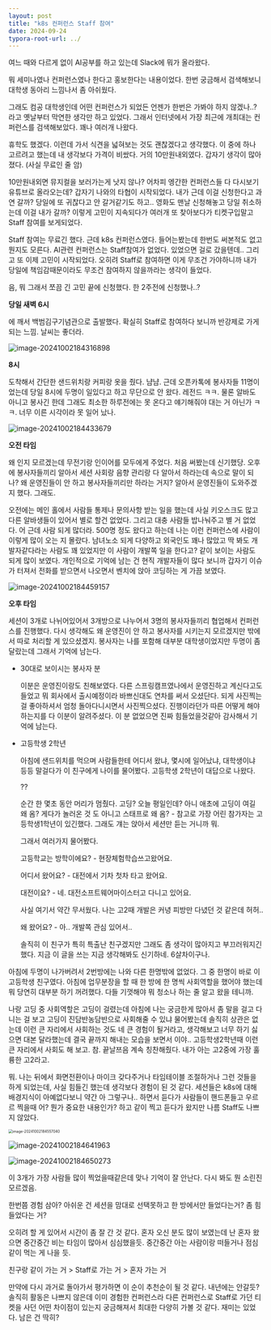 ```yaml
---
layout: post
title: "k8s 컨퍼런스 Staff 참여"
date: 2024-09-24
typora-root-url: ../
---
```


여느 때와 다르게 없이 AI공부를 하고 있는데 Slack에 뭐가 올라왔다.  

뭐 세미나였나 컨퍼런스였나 한다고 홍보한다는 내용이었다. 한번 궁금해서 검색해보니 대학생 동아리 느낌나서 좀 아쉬웠다. 

그래도 컴공 대학생인데 어떤 컨퍼런스가 되었든 언젠가 한번은 가봐야 하지 않겠나..? 라고 옛날부터 막연한 생각만 하고 있었다. 그래서 인터넷에서 가장 최근에 개최대는 컨퍼런스를 검색해보았다. 꽤나 여러개 나왔다. 

휴학도 했겠다. 이런데 가서 식견을 넓혀보는 것도 괜찮겠다고 생각했다. 이 중에 하나 고르려고 했는데 내 생각보다 가격이 비쌌다. 거의 10만원내외였다. 갑자기 생각이 많아졌다. (사실 무료인 줄 암)

 10만원내외면 뮤지컬을 보러가는게 낫지 않나? 어차피 엥간한 컨퍼런스들 다 다시보기 유튜브로 올라오는데? 갑자기 나와의 타협이 시작되었다. 내가 근데 이걸 신청한다고 과연 갈까? 당일에 또 귀찮다고 안 갈거같기도 하고.. 영화도 맨날 신청해놓고 당일 취소하는데 이걸 내가 갈까? 이렇게 고민이 지속되다가 여러개 또 찾아보다가 티켓구입말고 Staff 참여를 보게되었다.

Staff 참여는 무료긴 했다. 근데 k8s 컨퍼런스였다. 들어는봤는데 한번도 써본적도 없고 뭔지도 모른다. AI관련 컨퍼런스는 Staff참여가 없었다. 있었으면 걸로 갔을텐데.. 그리고 또 이제 고민이 시작되었다. 오히려 Staff로 참여하면 이게 무조건 가야하니까 내가 당일에 책임감때문이라도 무조건 참여하지 않을까라는 생각이 들었다. 

음, 뭐 그래서 쪼끔 긴 고민 끝에 신청했다. 한 2주전에 신청했나..?



**당일 새벽 6시**

에 깨서 백범김구기념관으로 출발했다. 확실히 Staff로 참여하다 보니까 반강제로 가게 되는 느낌. 날씨는 좋더라.

![image-20241002184316898](/assets/img/image-20241002184316898.png)

**8시**

도착해서 간단한 샌드위치랑 커피랑 옷을 줬다. 냠냠. 근데 오픈카톡에 봉사자들 11명이었는데 당일 8시에 두명이 일있다고 하고 무단으로 안 왔다. 레전드 ㅋㅋ. 물론 알바도 아니고 봉사긴 한데 그래도 최소한 하루전에는 못 온다고 얘기해줘야 대는 거 아닌가 ㅋㅋ. 너무 이른 시각이라 못 일어 났나.

![image-20241002184433679](/assets/img/image-20241002184433679.png)

**오전 타임**

왜 인지 모르겠는데 무전기랑 인이어를 모두에게 주었다. 처음 써봤는데 신기했당. 오후에 봉사자들끼리 알아서 세션 사회랑 음향 관리랑 다 알아서 하라는데 속으로 말이 되나? 왜 운영진들이 안 하고 봉사자들끼리만 하라는 거지? 알아서 운영진들이 도와주겠지 했다. 그래도. 

오전에는 메인 홀에서 사람들 통제나 문의사항 받는 일을 했는데 사실 키오스크도 많고 다른 알바생들이 있어서 별로 할건 없었다. 그리고 대충 사람들 밥나눠주고 별 거 없었다.  어 근데 사람 되게 많더라. 500명 정도 왔다고 하는데 나는 이런 컨퍼런스에 사람이 이렇게 많이 오는 지 몰랐다. 남녀노소 되게 다양하고 외국인도 꽤나 많았고 딱 봐도 개발자같다라는 사람도 꽤 있었지만 이 사람이 개발쪽 일을 한다고? 같이 보이는 사람도 되게 많이 보였다. 개인적으로 기억에 남는 건 현직 개발자들이 많다 보니까 갑자기 이슈가 터져서 전화를 받으면서 나오면서 벤치에 앉아 코딩하는 게 가끔 보였다.  

![image-20241002184459157](/assets/img/image-20241002184459157.png)

 **오후 타임**

세션이 3개로 나뉘어있어서 3개방으로 나누어서 3명의 봉사자들끼리 협업해서 컨퍼런스를 진행했다. 다시 생각해도 왜 운영진이 안 하고 봉사자를 시키는지 모르겠지만 밖에서 따로 처리할 게 있으셨겠지. 봉사자는 나를 포함해 대부분 대학생이었지만 두명이 좀 달랐는데 그래서 기억에 남는다. 

- 30대로 보이시는 봉사자 분

  이분은 운영진이랑도 친해보였다. 다른 스프링캠프였나에서 운영진하고 계신다고도 들었고 뭐 회사에서 출시예정이라 바쁘신대도 연차를 써서 오셨단다. 되게 사진찍는걸 좋아하셔서 엄청 돌아다니시면서 사진찍으셨다. 진행이라던가 따른 어떻게 해야하는지를 다 이분이 알려주셨다. 이 분 없었으면 진짜 힘들었을것같아 감사해서 기억에 남는다.  

- 고등학생 2학년

  아침에 샌드위치를 먹으며 사람들한테 어디서 왔냐, 몇시에 일어났냐, 대학생이냐 등등 말걸다가 이 친구에게 나이를 물어봤다. 고등학생 2학년이 대답으로 나왔다. 

  ??

  순간 한 몇초 동안 머리가 멈췄다. 고딩? 오늘 평일인데? 아니 애초에 고딩이 여길 왜 옴? 게다가 놀러온 것 도 아니고 스태프로 왜 옴? - 참고로 가장 어린 참가자는 고등학생1학년이 있긴했다. 그래도 걔는 앉아서 세션만 듣는 거니까 뭐.

  그래서 여러가지 물어봤다. 

  

  고등학교는 방학이에요? - 현장체험학습쓰고왔어요. 

  어디서 왔어요? - 대전에서 기차 첫차 타고 왔어요.

  대전이요? - 네. 대전소프트웨어마이스터고 다니고 있어요.

  사실 여기서 약간 무서웠다. 나는 고2때 개발은 커녕 피방만 다녔던 것 같은데 허허..

  

  왜 왔어요? - 아.. 개발쪽 관심 있어서..

  솔직히 이 친구가 특히 특출난 친구겠지만 그래도 좀 생각이 많아지고 부끄러워지긴 했다. 지금 이 글을 쓰는 지금 생각해봐도 신기하네. 6살차이구나. 

아침에 두명이 나가버려서 2번방에는 나와 다른 한명밖에 없었다. 그 중 한명이 바로 이 고등학생 친구였다. 아침에 업무분장을 할 때 한 방에 한 명씩 사회역할을 했어야 했는데 뭐 당연히 대부분 하기 꺼려했다. 다들 기껏해야 뭐 청소나 하는 줄 알고 왔을 테니까.

나랑 고딩 중 사회역할은 고딩이 걸렸는데 아침에 나는 궁금한게 많아서 좀 말을 걸고 다니는 걸 보고 고딩이 진담반농담반으로 사회해줄 수 있냐 물어봤는데 솔직히 상관은 없는데 이런 큰 자리에서 사회하는 것도 네 큰 경험이 될거라고, 생각해보고 너무 하기 싫으면 대본 달라했는데 결국 끝까지 해내는 모습을 보면서 이야.. 고등학생2학년때 이런 큰 자리에서 사회도 해 보고. 참. 끝날쯔음 계속 칭찬해줬다. 내가 아는 고2중에 가장 훌륭한 고2라고. 

뭐. 나는 뒤에서 화면전환이나 마이크 갖다주거나 타임테이블 조절하거나 그런 것들을 하게 되었는데, 사실 힘들긴 했는데 생각보다 경험이 된 것 같다. 세션들은 k8s에 대해 배경지식이 아예없다보니 약간 아 그렇구나.. 하면서 듣다가 사람들이 핸드폰들고 우르르 찍을때 어? 뭔가 중요한 내용인가? 하고 같이 찍고 듣다가 왔지만 나름 Staff도 나쁘지 않았다. 

<img src="/assets/img/image-20241002184557040.png" alt="image-20241002184557040" style="zoom:50%;" />

![image-20241002184641963](/assets/img/image-20241002184641963.png)

![image-20241002184650273](/assets/img/image-20241002184650273.png)

이 3개가 가장 사람들 많이 찍었을때같은데 맞나 기억이 잘 안난다. 다시 봐도 뭔 소린진 모르겠음.

한번쯤 경험 삼아? 아쉬운 건 세션을 맘대로 선택못하고 한 방에서만 들었다는거? 좀 힘들었다는 거?

오히려 할 게 있어서 시간이 좀 잘 간 것 같다. 혼자 오신 분도 많이 보였는데 난 혼자 왔으면 중간중간 비는 타임이 많아서 심심했을듯. 중간중간 아는 사람이랑 떠들거나 점심같이 먹는 게 나을 듯.

친구랑 같이 가는 거 > Staff로 가는 거 > 혼자 가는 거

만약에 다시 과거로 돌아가서 평가하면 이 순이 추천순이 될 것 같다. 내년에는 안갈듯? 솔직히 활동은 나쁘지 않은데 이미 경험한 컨퍼런스라 다른 컨퍼런스로 Staff로 가던 티켓을 사던 어떤 차이점이 있는지 궁금해져서 최대한 다양히 가볼 것 같다. 재미는 있었다. 남은 건 딱히?













